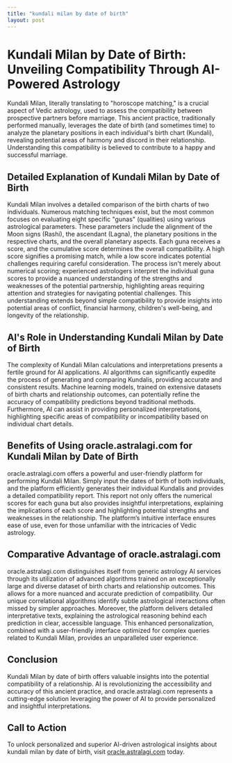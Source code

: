```yaml
---
title: "kundali milan by date of birth"
layout: post
---
```


# Kundali Milan by Date of Birth: Unveiling Compatibility Through AI-Powered Astrology

Kundali Milan, literally translating to "horoscope matching," is a crucial aspect of Vedic astrology, used to assess the compatibility between prospective partners before marriage.  This ancient practice, traditionally performed manually, leverages the date of birth (and sometimes time) to analyze the planetary positions in each individual's birth chart (Kundali), revealing potential areas of harmony and discord in their relationship.  Understanding this compatibility is believed to contribute to a happy and successful marriage.

## Detailed Explanation of Kundali Milan by Date of Birth

Kundali Milan involves a detailed comparison of the birth charts of two individuals.  Numerous matching techniques exist, but the most common focuses on evaluating eight specific "gunas" (qualities) using various astrological parameters.  These parameters include the alignment of the Moon signs (Rashi), the ascendant (Lagna), the planetary positions in the respective charts, and the overall planetary aspects.  Each guna receives a score, and the cumulative score determines the overall compatibility.  A high score signifies a promising match, while a low score indicates potential challenges requiring careful consideration.  The process isn't merely about numerical scoring; experienced astrologers interpret the individual guna scores to provide a nuanced understanding of the strengths and weaknesses of the potential partnership, highlighting areas requiring attention and strategies for navigating potential challenges.  This understanding extends beyond simple compatibility to provide insights into potential areas of conflict, financial harmony, children's well-being, and longevity of the relationship.

## AI's Role in Understanding Kundali Milan by Date of Birth

The complexity of Kundali Milan calculations and interpretations presents a fertile ground for AI applications. AI algorithms can significantly expedite the process of generating and comparing Kundalis, providing accurate and consistent results. Machine learning models, trained on extensive datasets of birth charts and relationship outcomes, can potentially refine the accuracy of compatibility predictions beyond traditional methods. Furthermore, AI can assist in providing personalized interpretations, highlighting specific areas of compatibility or incompatibility based on individual chart details.

## Benefits of Using oracle.astralagi.com for Kundali Milan by Date of Birth

oracle.astralagi.com offers a powerful and user-friendly platform for performing Kundali Milan.  Simply input the dates of birth of both individuals, and the platform efficiently generates their individual Kundalis and provides a detailed compatibility report. This report not only offers the numerical scores for each guna but also provides insightful interpretations, explaining the implications of each score and highlighting potential strengths and weaknesses in the relationship. The platform’s intuitive interface ensures ease of use, even for those unfamiliar with the intricacies of Vedic astrology.


## Comparative Advantage of oracle.astralagi.com

oracle.astralagi.com distinguishes itself from generic astrology AI services through its utilization of advanced algorithms trained on an exceptionally large and diverse dataset of birth charts and relationship outcomes.  This allows for a more nuanced and accurate prediction of compatibility.  Our unique correlational algorithms identify subtle astrological interactions often missed by simpler approaches. Moreover, the platform delivers detailed interpretative texts, explaining the astrological reasoning behind each prediction in clear, accessible language.  This enhanced personalization, combined with a user-friendly interface optimized for complex queries related to Kundali Milan, provides an unparalleled user experience.


## Conclusion

Kundali Milan by date of birth offers valuable insights into the potential compatibility of a relationship.  AI is revolutionizing the accessibility and accuracy of this ancient practice, and oracle.astralagi.com represents a cutting-edge solution leveraging the power of AI to provide personalized and insightful interpretations.


## Call to Action

To unlock personalized and superior AI-driven astrological insights about kundali milan by date of birth, visit [oracle.astralagi.com](https://oracle.astralagi.com) today.